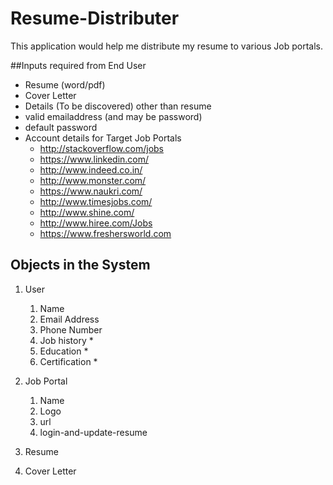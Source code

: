 # Resume-Distributer
This application would help me distribute my resume to various Job portals.

##Inputs required from End User
 * Resume (word/pdf)
 * Cover Letter
 * Details (To be discovered) other than resume
 * valid emailaddress (and may be password)
 * default password
 * Account details for Target Job Portals 
     * http://stackoverflow.com/jobs
     * https://www.linkedin.com/
     * http://www.indeed.co.in/
     * http://www.monster.com/
     * https://www.naukri.com/
     * http://www.timesjobs.com/
     * http://www.shine.com/
     * http://www.hiree.com/Jobs
     * https://www.freshersworld.com
 
Objects in the System
---------------------
1. User
    1. Name
    2. Email Address
    3. Phone Number
    4. Job history * 
    5. Education *
    6. Certification *
    
2. Job Portal
    1. Name
    2. Logo
    3. url
    4. login-and-update-resume
3. Resume
4. Cover Letter
